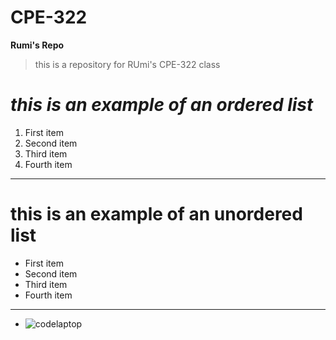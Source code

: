 # CPE-322
**Rumi's Repo**
>this is a repository for RUmi's CPE-322 class
# _this is an example of an ordered list_
1. First item
8. Second item
3. Third item
5. Fourth item
***
# this is an example of an unordered list
- First item
- Second item
- Third item
- Fourth item
***
- ![codelaptop](https://github.com/rumilog/CPE-322/assets/102829545/da64f06d-2205-45e3-8632-bfb638a894f3)

